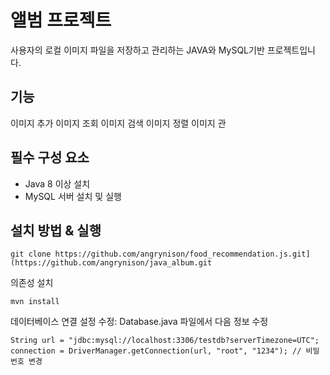 # 앨범 프로젝트
사용자의 로컬 이미지 파일을 저장하고 관리하는 JAVA와 MySQL기반 프로젝트입니다.

## 기능 
이미지 추가
이미지 조회
이미지 검색
이미지 정렬
이미지 관

## 필수 구성 요소
- Java 8 이상 설치
- MySQL 서버 설치 및 실행

## 설치 방법 & 실행 

```
git clone https://github.com/angrynison/food_recommendation.js.git](https://github.com/angrynison/java_album.git
```

의존성 설치

```
mvn install
```

데이터베이스 연결 설정 수정:
Database.java 파일에서 다음 정보 수정

```
String url = "jdbc:mysql://localhost:3306/testdb?serverTimezone=UTC";
connection = DriverManager.getConnection(url, "root", "1234"); // 비밀번호 변경
```
